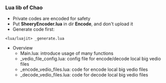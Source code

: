 ### Lua lib of Chao
- Private codes are encoded for safety
- Put **SheeryEncoder.lua** in dir **Encode**, and don't upload it
- Generate code first:
```
<lua/luajit> _generate.lua
```
- Overview
	- Main.lua: introduce usage of many functions
	- _vedio_file_config.lua: config file for encode/decode local big vedio files
	- _encode_vedio_files.lua: code for encode local big vedio files
	- _decode_vedio_files.lua: code for decode local big vedio files